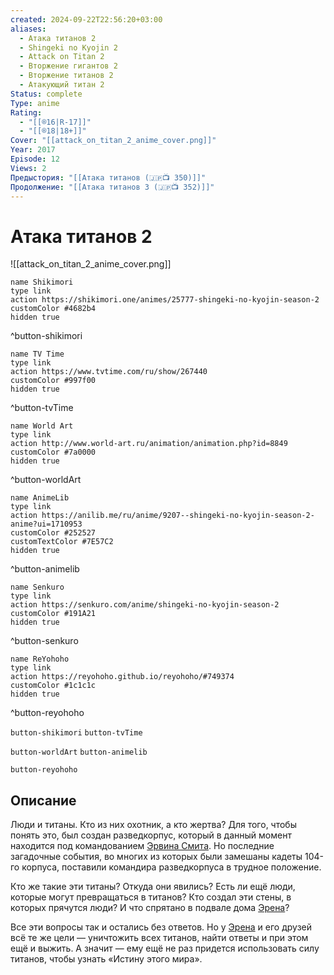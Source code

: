 ```yaml
---
created: 2024-09-22T22:56:20+03:00
aliases:
  - Атака титанов 2
  - Shingeki no Kyojin 2
  - Attack on Titan 2
  - Вторжение гигантов 2
  - Вторжение титанов 2
  - Атакующий титан 2
Status: complete
Type: anime
Rating:
  - "[[®️16|R-17]]"
  - "[[®️18|18+]]"
Cover: "[[attack_on_titan_2_anime_cover.png]]"
Year: 2017
Episode: 12
Views: 2
Предыстория: "[[Атака титанов (🇯🇵📺 350)]]"
Продолжение: "[[Атака титанов 3 (🇯🇵📺 352)]]"
---
```


# Атака титанов 2

![[attack_on_titan_2_anime_cover.png]]

```button
name Shikimori
type link
action https://shikimori.one/animes/25777-shingeki-no-kyojin-season-2
customColor #4682b4
hidden true
```
^button-shikimori

```button
name TV Time
type link
action https://www.tvtime.com/ru/show/267440
customColor #997f00
hidden true
```
^button-tvTime

```button
name World Art
type link
action http://www.world-art.ru/animation/animation.php?id=8849
customColor #7a0000
hidden true
```
^button-worldArt

```button
name AnimeLib
type link
action https://anilib.me/ru/anime/9207--shingeki-no-kyojin-season-2-anime?ui=1710953
customColor #252527
customTextColor #7E57C2
hidden true
```
^button-animelib

```button
name Senkuro
type link
action https://senkuro.com/anime/shingeki-no-kyojin-season-2
customColor #191A21
hidden true
```
^button-senkuro

```button
name ReYohoho
type link
action https://reyohoho.github.io/reyohoho/#749374
customColor #1c1c1c
hidden true
```
^button-reyohoho



`button-shikimori` `button-tvTime`

`button-worldArt` `button-animelib`

`button-reyohoho`

## Описание

Люди и титаны. Кто из них охотник, а кто жертва? Для того, чтобы понять это, был создан разведкорпус, который в данный момент находится под командованием [Эрвина Смита](https://shikimori.one/characters/46496-erwin-smith). Но последние загадочные события, во многих из которых были замешаны кадеты 104-го корпуса, поставили командира разведкорпуса в трудное положение.

Кто же такие эти титаны? Откуда они явились? Есть ли ещё люди, которые могут превращаться в титанов? Кто создал эти стены, в которых прячутся люди? И что спрятано в подвале дома [Эрена](https://shikimori.one/characters/40882-eren-yeager)?

Все эти вопросы так и остались без ответов. Но у [Эрена](https://shikimori.one/characters/40882-eren-yeager) и его друзей всё те же цели — уничтожить всех титанов, найти ответы и при этом ещё и выжить. А значит — ему ещё не раз придется использовать силу титанов, чтобы узнать «Истину этого мира».
